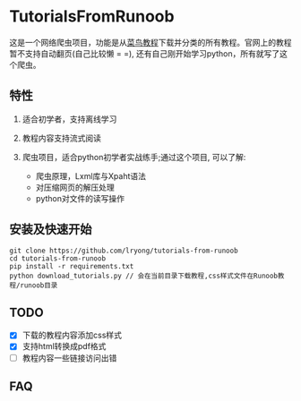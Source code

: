 TutorialsFromRunoob
===================

这是一个网络爬虫项目，功能是从[菜鸟教程](http://www.runoob.com)下载并分类的所有教程。官网上的教程暂不支持自动翻页(自己比较懒 = =), 还有自己刚开始学习python，所有就写了这个爬虫。

## 特性 ##

1. 适合初学者，支持离线学习
2. 教程内容支持流式阅读
3. 爬虫项目，适合python初学者实战练手;通过这个项目, 可以了解:

   - 爬虫原理，Lxml库与Xpaht语法
   - 对压缩网页的解压处理
   - python对文件的读写操作

## 安装及快速开始 ##

``` shell
git clone https://github.com/lryong/tutorials-from-runoob
cd tutorials-from-runoob
pip install -r requirements.txt
python download_tutorials.py // 会在当前目录下载教程,css样式文件在Runoob教程/runoob目录
```

## TODO ##

- [x] 下载的教程内容添加css样式
- [x] 支持html转换成pdf格式
- [ ] 教程内容一些链接访问出错

## FAQ ##

